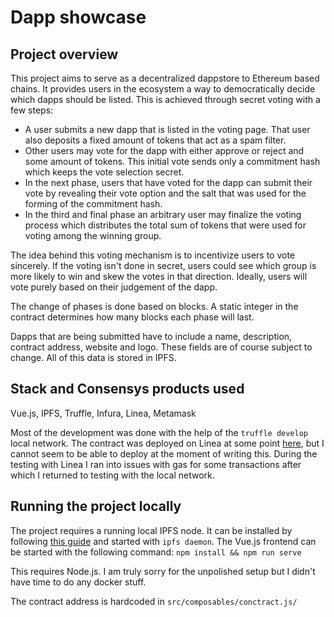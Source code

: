 
# Dapp showcase

  ## Project overview

This project aims to serve as a decentralized dappstore to Ethereum based chains. It provides users in the ecosystem a way to democratically decide which dapps should be listed. This is achieved through secret voting with a few steps:
- A user submits a new dapp that is listed in the voting page. That user also deposits a fixed amount of tokens that act as a spam filter.
- Other users may vote for the dapp with either approve or reject and some amount of tokens. This initial vote sends only a commitment hash which keeps the vote selection secret.
- In the next phase, users that have voted for the dapp can submit their vote by revealing their vote option and the salt that was used for the forming of the commitment hash.
- In the third and final phase an arbitrary user may finalize the voting process which distributes the total sum of tokens that were used for voting among the winning group.

The idea behind this voting mechanism is to incentivize users to vote sincerely. If the voting isn't done in secret, users could see which group is more likely to win and skew the votes in that direction. Ideally, users will vote purely based on their judgement of the dapp.

The change of phases is done based on blocks. A static integer in the contract determines how many blocks each phase will last.

Dapps that are being submitted have to include a name, description, contract address, website and logo. These fields are of course subject to change. All of this data is stored in IPFS.

  ## Stack and Consensys products used
  Vue.js, IPFS, Truffle, Infura, Linea, Metamask

Most of the development was done with the help of the `truffle develop` local network. The contract was deployed on Linea at some point [here](https://explorer.goerli.linea.build/address/0x11505BE405220797F834Ce31d038b389d985d5cA), but I cannot seem to be able to deploy at the moment of writing this. During the testing with Linea I ran into issues with gas for some transactions after which I returned to testing with the local network.
  

## Running the project locally
The project requires a running local IPFS node. It can be installed by following [this guide](https://docs.ipfs.tech/install/command-line/) and started with `ipfs daemon`. The Vue.js frontend can be started with the following command: `npm install && npm run serve`

This requires Node.js. I am truly sorry for the unpolished setup but I didn't have time to do any docker stuff.

The contract address is hardcoded in `src/composables/conctract.js/` 